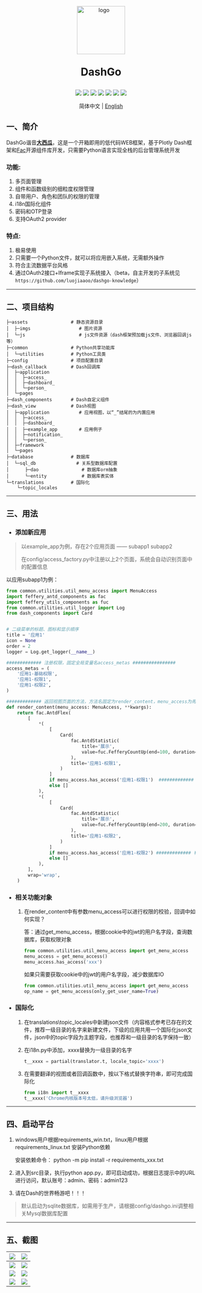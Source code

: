 <p align="center">
	<img alt="logo" src="logo.png" style="width: 128px; height: 128px;">
</p>
<h1 align="center" style="margin: 30px 0 30px; font-weight: bold;">DashGo</h1>
<p align="center">
    <a href="https://gitee.com/luojiaaoo/DashGo"><img src="https://gitee.com/luojiaaoo/DashGo/badge/star.svg?theme=dark"></a>
    <a href="https://github.com/luojiaaoo/Plotly-DashGo"><img src="https://img.shields.io/github/stars/luojiaaoo/Plotly-DashGo?style=social"></a>
    <a href="https://gitee.com/luojiaaoo/DashGo"><img src="https://img.shields.io/badge/DashGo-v1.0.1-brightgreen.svg"></a>
    <img src="https://img.shields.io/badge/license-MIT-blue.svg">
    <img src="https://img.shields.io/badge/python-≥3.9-blue">
    <img src="https://img.shields.io/badge/MySQL-≥5.7-blue">
    <img src="https://img.shields.io/badge/Sqlite-blue">
</p>

<p align="center">
简体中文 | <a href="docs/README_en.md">English</a>
</p>

## 一、简介
DashGo谐音<u>**大西瓜**</u>，这是一个开箱即用的低代码WEB框架，基于Plotly Dash框架和[Fac](https://fac.feffery.tech/getting-started)开源组件库开发，只需要Python语言实现全栈的后台管理系统开发


### 功能:
1. 多页面管理
2. 组件和函数级别的细粒度权限管理
3. 自带用户、角色和团队的权限的管理
4. i18n国际化组件
5. 密码和OTP登录
6. 支持OAuth2 provider

### 特点:

1. 极易使用
2. 只需要一个Python文件，就可以将应用嵌入系统，无需额外操作
3. 符合主流数据平台风格
4. 通过OAuth2接口+Iframe实现子系统接入（beta，自主开发的子系统见`https://github.com/luojiaaoo/dashgo-knowledge`）

------

## 二、项目结构

```
├─assets                # 静态资源目录
│  ├─imgs                  # 图片资源
│  └─js                    # js文件资源（dash框架预加载js文件、浏览器回调js等）
├─common                # Python共享功能库
│  └─utilities          # Python工具类
├─config                # 项目配置目录
├─dash_callback         # Dash回调库
│  ├─application
│  │  ├─access_
│  │  ├─dashboard_
│  │  └─person_
│  └─pages
├─dash_components       # Dash自定义组件
├─dash_view             # Dash视图
│  ├─application           # 应用视图，以“_”结尾的为内置应用
│  │  ├─access_
│  │  ├─dashboard_
│  │  ├─example_app        # 应用例子
│  │  ├─notification_
│  │  └─person_
│  ├─framework
│  └─pages
├─database              # 数据库
│  └─sql_db               # 关系型数据库配置
│      ├─dao                # 数据库orm抽象
│      └─entity             # 数据库表实体
└─translations          # 国际化
    └─topic_locales
```

------

## 三、用法

- ### 添加新应用

> 以example_app为例，存在2个应用页面 —— subapp1   subapp2
>
> 在config/access_factory.py中注册以上2个页面，系统会自动识别页面中的配置信息

以应用subapp1为例：

```python
from common.utilities.util_menu_access import MenuAccess
import feffery_antd_components as fac
import feffery_utils_components as fuc
from common.utilities.util_logger import Log
from dash_components import Card


# 二级菜单的标题、图标和显示顺序
title = '应用1'
icon = None
order = 2
logger = Log.get_logger(__name__)

############# 注册权限，固定全局变量名access_metas ################
access_metas = (
    '应用1-基础权限',
    '应用1-权限1',
    '应用1-权限2',
)

############# 返回视图页面的方法，方法名固定为render_content，menu_access为用户权限对象，kwargs为url内的query参数信息 #########
def render_content(menu_access: MenuAccess, **kwargs):
    return fac.AntdFlex(
        [
            *(
                [
                    Card(
                        fac.AntdStatistic(
                            title='展示',
                            value=fuc.FefferyCountUp(end=100, duration=3),
                        ),
                        title='应用1-权限1',
                    )
                ]
                if menu_access.has_access('应用1-权限1')  ############# 判断是否拥有“应用1-权限1”的权限
                else []
            ),
            *(
                [
                    Card(
                        fac.AntdStatistic(
                            title='展示',
                            value=fuc.FefferyCountUp(end=200, duration=3),
                        ),
                        title='应用1-权限2',
                    )
                ]
                if menu_access.has_access('应用1-权限2') ############# 判断是否拥有“应用1-权限2”的权限
                else []
            ),
        ],
        wrap='wrap',
    )
```

- ### 相关功能对象

  1. 在render_content中有参数menu_access可以进行权限的校验，回调中如何实现？

     答：通过get_menu_access，根据cookie中的jwt的用户名字段，查询数据库，获取权限对象

     ```python
     from common.utilities.util_menu_access import get_menu_access
     menu_access = get_menu_access()
     menu_access.has_access('xxx')
     ```

     如果只需要获取cookie中的jwt的用户名字段，减少数据库IO

     ```python
     from common.utilities.util_menu_access import get_menu_access
     op_name = get_menu_access(only_get_user_name=True)
     ```

- ### 国际化

  1. 在translations\topic_locales中新建json文件（内容格式参考已存在的文件，推荐一级目录的名字来新建文件，下级的应用共用一个国际化json文件，json中的topic字段为主题字段，也推荐和一级目录的名字保持一致）

  2. 在i18n.py中添加，xxxx替换为一级目录的名字

     ```python
     t__xxxx = partial(translator.t, locale_topic='xxxx')
     ```

  3. 在需要翻译的视图或者回调函数中，按以下格式替换字符串，即可完成国际化
  
     ```python
     from i18n import t__xxxx
     t__xxxx('Chrome内核版本号太低，请升级浏览器')
     ```

------

## 四、启动平台

1. windows用户根据requirements_win.txt，linux用户根据requirements_linux.txt 安装Python依赖

   安装依赖命令： python -m pip install -r requirements_xxx.txt

2. 进入到src目录，执行python app.py，即可启动成功，根据日志提示中的URL进行访问，默认账号：admin、密码：admin123

3. 请在Dash的世界畅游吧！！！

> 默认启动为sqlite数据库，如需用于生产，请根据config/dashgo.ini调整相关Mysql数据库配置

------

## 五、截图

|![](screenshots/login.png)|![](screenshots/workbench.png)|
| ---- | ---- |
|![](screenshots/moniter.png)|![](screenshots/moniter-en.png)|
|![](screenshots/role.png)|![](screenshots/person.png)|
|![](screenshots/user.png)|![](screenshots/group.png)|



